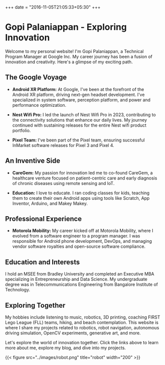 +++
date = "2016-11-05T21:05:33+05:30"
+++

# Gopi Palaniappan - Exploring Innovation

Welcome to my personal website! I'm Gopi Palaniappan, a Technical Program Manager at Google Inc. My career journey has been a fusion of innovation and creativity. Here's a glimpse of my exciting path.

## The Google Voyage

- **Android XR Platform:** At Google, I've been at the forefront of the Android XR platform, driving next-gen headset development. I've specialized in system software, perception platform, and power and performance optimization.

- **Nest Wifi Pro:** I led the launch of Nest Wifi Pro in 2023, contributing to the connectivity solutions that enhance our daily lives. My journey continued with sustaining releases for the entire Nest wifi product portfolio.

- **Pixel Team:** I've been part of the Pixel team, ensuring successful InMarket software releases for Pixel 3 and Pixel 4.

## An Inventive Side

- **CareGem:** My passion for innovation led me to co-found CareGem, a healthcare venture focused on patient-centric care and early diagnosis of chronic diseases using remote sensing and IoT.

- **Education:** I love to educate. I ran coding classes for kids, teaching them to create their own Android apps using tools like Scratch, App Inventor, Arduino, and Makey Makey.

## Professional Experience

- **Motorola Mobility:** My career kicked off at Motorola Mobility, where I evolved from a software engineer to a program manager. I was responsible for Android phone development, DevOps, and managing vendor software royalties and open-source software compliance.

## Education and Interests

I hold an MSEE from Bradley University and completed an Executive MBA specializing in Entrepreneurship and Data Science. My undergraduate degree was in Telecommunications Engineering from Bangalore Institute of Technology.

## Exploring Together

My hobbies include listening to music, robotics, 3D printing, coaching FIRST Lego League (FLL) teams, hiking, and beach contemplation. This website is where I share my projects related to robotics, robot navigation, autonomous driving simulation, OpenCV experiments, generative art, and more.

Let's explore the world of innovation together. Click the links above to learn more about me, explore my blog, and dive into my projects.


{{< figure src="../images/robot.png" title="robot" width="200" >}}
